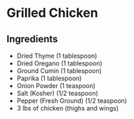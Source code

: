 # Grilled Chicken 

## Ingredients

- Dried Thyme (1 tablespoon)
- Dried Oregano (1 tablespoon)
- Ground Cumin (1 tablespoon)
- Paprika (1 tablespoon)
- Onion Powder (1 teaspoon)
- Salt (Kosher) (1/2 teaspoon)
- Pepper (Fresh Ground) (1/2 teaspoon)
- 3 lbs of chicken (thighs and wings)

